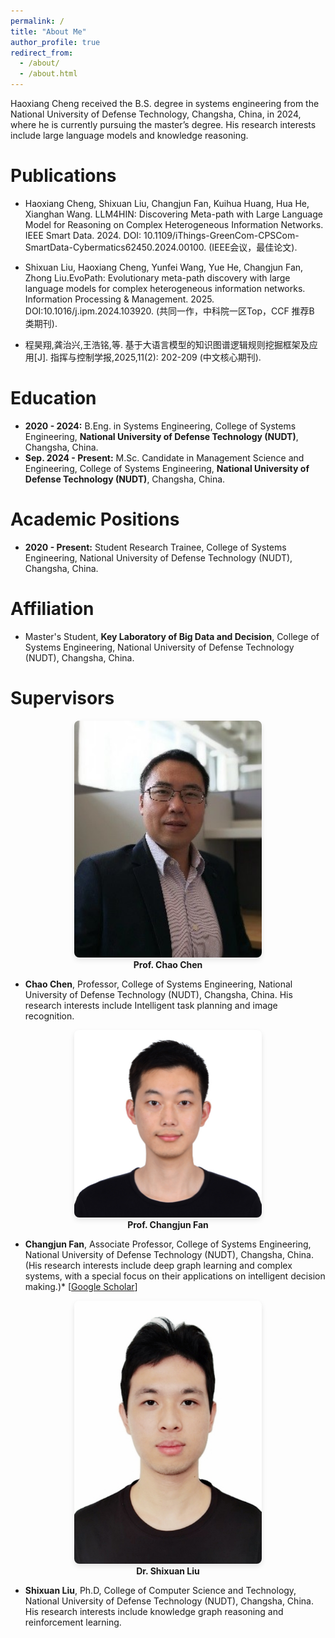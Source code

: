 ```yaml
---
permalink: /
title: "About Me"
author_profile: true
redirect_from: 
  - /about/
  - /about.html
---
```

Haoxiang Cheng received the B.S. degree in systems engineering from the National University of Defense Technology, Changsha, China, in 2024, where he is currently pursuing the master’s degree. His research interests include large language models and knowledge reasoning.

<!-- Research Interests
======
*   **2020 - 2024:** B.Eng. in Systems Engineering, College of Systems Engineering, **National University of Defense Technology (NUDT)**, Changsha, China.
*   **Sep. 2024 - Present:** M.Sc. Candidate in Management Science and Engineering, College of Systems Engineering, **National University of Defense Technology (NUDT)**, Changsha, China. -->


Publications
======
* Haoxiang Cheng, Shixuan Liu, Changjun Fan, Kuihua Huang, Hua He, Xianghan Wang. LLM4HIN: Discovering Meta-path with Large Language Model for Reasoning on Complex Heterogeneous Information Networks. IEEE Smart Data. 2024. DOI: 10.1109/iThings-GreenCom-CPSCom-SmartData-Cybermatics62450.2024.00100. (IEEE会议，最佳论文).

* Shixuan Liu, Haoxiang Cheng, Yunfei Wang, Yue He, Changjun Fan, Zhong Liu.EvoPath: Evolutionary meta-path discovery with large language models for complex heterogeneous information networks. Information Processing & Management. 2025. DOI:10.1016/j.ipm.2024.103920. (共同一作，中科院一区Top，CCF 推荐B 类期刊).

* 程昊翔,龚治兴,王浩铭,等. 基于大语言模型的知识图谱逻辑规则挖掘框架及应用[J]. 指挥与控制学报,2025,11(2): 202-209 (中文核心期刊).


Education
======
*   **2020 - 2024:** B.Eng. in Systems Engineering, College of Systems Engineering, **National University of Defense Technology (NUDT)**, Changsha, China.
*   **Sep. 2024 - Present:** M.Sc. Candidate in Management Science and Engineering, College of Systems Engineering, **National University of Defense Technology (NUDT)**, Changsha, China.

Academic Positions
======
*   **2020 - Present:** Student Research Trainee, College of Systems Engineering, National University of Defense Technology (NUDT), Changsha, China.

Affiliation
======
*   Master's Student, **Key Laboratory of Big Data and Decision**, College of Systems Engineering, National University of Defense Technology (NUDT), Changsha, China.

Supervisors
======

  <div align="center">
  <picture>
    <!-- 本地路径相对引用 -->
    <source srcset="/images/people/chen_chao.jpg" media="(min-width: 800px)">
    <!-- 带安全参数的绝对URL -->
    <img src="https://github.com/Haoxiang-Cheng/Haoxiang-Cheng.github.io/blob/master/images/people/chen_chao.jpg" 
         alt="Prof. Chao Chen" 
         width="300"
         style="border-radius: 8px; box-shadow: 0 4px 8px rgba(0,0,0,0.1)">
  </picture>
  <br>
  <strong>Prof. Chao Chen </strong>
</div>


*    **Chao Chen**, Professor, College of Systems Engineering, National University of Defense Technology (NUDT), Changsha, China. His research interests include Intelligent task planning and image recognition.
 
    
<div align="center">
  <picture>
    <!-- 本地路径相对引用 -->
    <source srcset="/images/people/bio_C_Fan.jpg" media="(min-width: 800px)">
    <!-- 带安全参数的绝对URL -->
    <img src="https://github.com/Haoxiang-Cheng/Haoxiang-Cheng.github.io/blob/master/images/people/bio_C_Fan.jpg" 
         alt="Prof. Changjun Fan" 
         width="300"
         style="border-radius: 8px; box-shadow: 0 4px 8px rgba(0,0,0,0.1)">
  </picture>
  <br>
  <strong>Prof. Changjun Fan</strong>
</div>

*   **Changjun Fan**, Associate Professor, College of Systems Engineering, National University of Defense Technology (NUDT), Changsha, China. (His research interests include deep graph learning and complex systems, with a special focus on their applications on intelligent decision making.)* [[Google Scholar](https://scholar.google.com/citations?user=1v4qzYsAAAAJ&hl=en)]


<div align="center">
  <picture>
    <!-- 本地路径相对引用 -->
    <source srcset="/images/people/bio_S_Liu.jpg" media="(min-width: 800px)">
    <!-- 带安全参数的绝对URL -->
    <img src="https://github.com/Haoxiang-Cheng/Haoxiang-Cheng.github.io/blob/master/images/people/bio_S_Liu.jpg" 
         alt="Dr. Shixuan Liu" 
         width="300"
         style="border-radius: 8px; box-shadow: 0 4px 8px rgba(0,0,0,0.1)">
  </picture>
  <br>
  <strong>Dr. Shixuan Liu</strong>
</div>

*   **Shixuan Liu**,  Ph.D, College of Computer Science and Technology, National University of Defense Technology (NUDT), Changsha, China. His research interests include knowledge graph reasoning and reinforcement learning.


<!-- A data-driven personal website
======
Like many other Jekyll-based GitHub Pages templates, Academic Pages makes you separate the website's content from its form. The content & metadata of your website are in structured Markdown files, while various other files constitute the theme, specifying how to transform that content & metadata into HTML pages. You keep these various Markdown (.md), YAML (.yml), HTML, and CSS files in a public GitHub repository. Each time you commit and push an update to the repository, the [GitHub pages](https://pages.github.com/) service creates static HTML pages based on these files, which are hosted on GitHub's servers free of charge.

Many of the features of dynamic content management systems (like Wordpress) can be achieved in this fashion, using a fraction of the computational resources and with far less vulnerability to hacking and DDoSing. You can also modify the theme to your heart's content without touching the content of your site. If you get to a point where you've broken something in Jekyll/HTML/CSS beyond repair, your Markdown files describing your talks, publications, etc. are safe. You can rollback the changes or even delete the repository and start over - just be sure to save the Markdown files! You can also write scripts that process the structured data on the site, such as [this one](https://github.com/academicpages/academicpages.github.io/blob/master/talkmap.ipynb) that analyzes metadata in pages about talks to display [a map of every location you've given a talk](https://academicpages.github.io/talkmap.html).

For those users that need more advanced functionality, the template also supports the following popular tools:
- [MathJax](https://www.mathjax.org/) for mathematical equations
- [Mermaid](https://mermaid.js.org/) for diagraming
- [Plotly](https://plotly.com/javascript/) for plotting

Getting started
======
1. Register a GitHub account if you don't have one and confirm your e-mail (required!)
1. Fork [this template](https://github.com/academicpages/academicpages.github.io) by clicking the "Use this template" button in the top right. 
1. Go to the repository's settings (rightmost item in the tabs that start with "Code", should be below "Unwatch"). Rename the repository "[your GitHub username].github.io", which will also be your website's URL.
1. Set site-wide configuration and create content & metadata (see below -- also see [this set of diffs](http://archive.is/3TPas) showing what files were changed to set up [an example site](https://getorg-testacct.github.io) for a user with the username "getorg-testacct")
1. Upload any files (like PDFs, .zip files, etc.) to the files/ directory. They will appear at https://[your GitHub username].github.io/files/example.pdf.  
1. Check status by going to the repository settings, in the "GitHub pages" section

Site-wide configuration
------
The main configuration file for the site is in the base directory in [_config.yml](https://github.com/academicpages/academicpages.github.io/blob/master/_config.yml), which defines the content in the sidebars and other site-wide features. You will need to replace the default variables with ones about yourself and your site's github repository. The configuration file for the top menu is in [_data/navigation.yml](https://github.com/academicpages/academicpages.github.io/blob/master/_data/navigation.yml). For example, if you don't have a portfolio or blog posts, you can remove those items from that navigation.yml file to remove them from the header. 

Create content & metadata
------
For site content, there is one Markdown file for each type of content, which are stored in directories like _publications, _talks, _posts, _teaching, or _pages. For example, each talk is a Markdown file in the [_talks directory](https://github.com/academicpages/academicpages.github.io/tree/master/_talks). At the top of each Markdown file is structured data in YAML about the talk, which the theme will parse to do lots of cool stuff. The same structured data about a talk is used to generate the list of talks on the [Talks page](https://academicpages.github.io/talks), each [individual page](https://academicpages.github.io/talks/2012-03-01-talk-1) for specific talks, the talks section for the [CV page](https://academicpages.github.io/cv), and the [map of places you've given a talk](https://academicpages.github.io/talkmap.html) (if you run this [python file](https://github.com/academicpages/academicpages.github.io/blob/master/talkmap.py) or [Jupyter notebook](https://github.com/academicpages/academicpages.github.io/blob/master/talkmap.ipynb), which creates the HTML for the map based on the contents of the _talks directory).

**Markdown generator**

The repository includes [a set of Jupyter notebooks](https://github.com/academicpages/academicpages.github.io/tree/master/markdown_generator
) that converts a CSV containing structured data about talks or presentations into individual Markdown files that will be properly formatted for the Academic Pages template. The sample CSVs in that directory are the ones I used to create my own personal website at stuartgeiger.com. My usual workflow is that I keep a spreadsheet of my publications and talks, then run the code in these notebooks to generate the Markdown files, then commit and push them to the GitHub repository.

How to edit your site's GitHub repository
------
Many people use a git client to create files on their local computer and then push them to GitHub's servers. If you are not familiar with git, you can directly edit these configuration and Markdown files directly in the github.com interface. Navigate to a file (like [this one](https://github.com/academicpages/academicpages.github.io/blob/master/_talks/2012-03-01-talk-1.md) and click the pencil icon in the top right of the content preview (to the right of the "Raw | Blame | History" buttons). You can delete a file by clicking the trashcan icon to the right of the pencil icon. You can also create new files or upload files by navigating to a directory and clicking the "Create new file" or "Upload files" buttons. 

Example: editing a Markdown file for a talk
![Editing a Markdown file for a talk](/images/editing-talk.png)

For more info
------
More info about configuring Academic Pages can be found in [the guide](https://academicpages.github.io/markdown/), the [growing wiki](https://github.com/academicpages/academicpages.github.io/wiki), and you can always [ask a question on GitHub](https://github.com/academicpages/academicpages.github.io/discussions). The [guides for the Minimal Mistakes theme](https://mmistakes.github.io/minimal-mistakes/docs/configuration/) (which this theme was forked from) might also be helpful. -->
